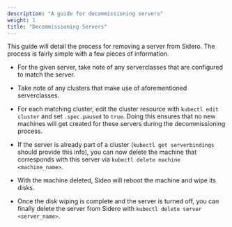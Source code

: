 ```yaml
---
description: "A guide for decommissioning servers"
weight: 1
title: "Decommissioning Servers"
---
```


This guide will detail the process for removing a server from Sidero.
The process is fairly simple with a few pieces of information.

- For the given server, take note of any serverclasses that are configured to match the server.

- Take note of any clusters that make use of aforementioned serverclasses.

- For each matching cluster, edit the cluster resource with `kubectl edit cluster` and set `.spec.paused` to `true`.
  Doing this ensures that no new machines will get created for these servers during the decommissioning process.

- If the server is already part of a cluster (`kubectl get serverbindings` should provide this info), you can now delete the machine that corresponds with this server via `kubectl delete machine <machine_name>`.

- With the machine deleted, Sideo will reboot the machine and wipe its disks.

- Once the disk wiping is complete and the server is turned off, you can finally delete the server from Sidero with `kubectl delete server <server_name>`.
